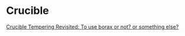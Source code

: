 # Crucible
[Crucible Tempering Revisited: To use borax or not? or something else?](https://youtu.be/6bd_Lsteryw)
